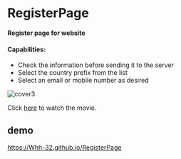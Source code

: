 # RegisterPage

**Register page for website**

#### Capabilities:

- Check the information before sending it to the server
- Select the country prefix from the list
- Select an email or mobile number as desired

![cover3](https://user-images.githubusercontent.com/94436346/164910407-0e7b00de-36be-442d-a4e1-ace18ddf9663.JPG)


Click [here](https://user-images.githubusercontent.com/94436346/164910990-43681edf-5a9f-48b8-bb83-c12ff1a2b161.mp4) to watch the movie.


## demo

https://Whh-32.github.io/RegisterPage

